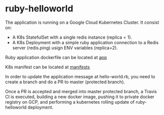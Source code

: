 # ruby-helloworld

The application is running on a Google Cloud Kubernetes Cluster. It consist on:

 * A K8s StatefulSet with a single redis instance (replica = 1).
 * A K8s Deployment with a simple ruby application connection to a Redis server (redis.ping) usign ENV variables (replica=2).

Ruby application dockerfile can be located at [app](app/)

K8s manifest can be located at [manifests](manifest/)

In order to update the application message at hello-world.rb, you need to create a branch and do a PR to master (protected branch).

Once a PR is accepted and merged into master protected branch, a Travis CI is executed, building a new docker image, pushing it to private docker registry on GCP, and performing a kubernetes rolling update of ruby-helloworld deployment.
